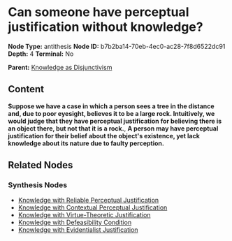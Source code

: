# Can someone have perceptual justification without knowledge?

**Node Type:** antithesis
**Node ID:** b7b2ba14-70eb-4ec0-ac28-7f8d6522dc91
**Depth:** 4
**Terminal:** No

**Parent:** [Knowledge as Disjunctivism](knowledge-as-disjunctivism-synthesis-f7f3852d-315a-4b13-b828-44800365d550.md)

## Content

**Suppose we have a case in which a person sees a tree in the distance and, due to poor eyesight, believes it to be a large rock. Intuitively, we would judge that they have perceptual justification for believing there is an object there, but not that it is a rock.**, **A person may have perceptual justification for their belief about the object's existence, yet lack knowledge about its nature due to faulty perception.**

## Related Nodes

### Synthesis Nodes

- [Knowledge with Reliable Perceptual Justification](knowledge-with-reliable-perceptual-justification-synthesis-c9f041ee-be20-4363-953a-2bc5e9fab435.md)
- [Knowledge with Contextual Perceptual Justification](knowledge-with-contextual-perceptual-justification-synthesis-9391ab21-c3d4-4d77-88ae-2f50669ebeeb.md)
- [Knowledge with Virtue-Theoretic Justification](knowledge-with-virtue-theoretic-justification-synthesis-9deed366-314a-42f5-be1a-91b90afae33b.md)
- [Knowledge with Defeasibility Condition](knowledge-with-defeasibility-condition-synthesis-3517dddd-b8ae-4096-ba61-b85db0481b83.md)
- [Knowledge with Evidentialist Justification](knowledge-with-evidentialist-justification-synthesis-ae556f39-849d-485f-bc8b-45fe95bb07b5.md)
